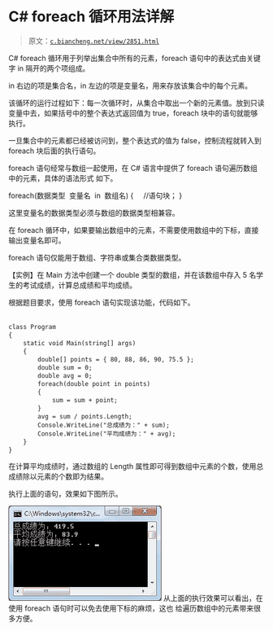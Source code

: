 # C# foreach 循环用法详解

> 原文：[`c.biancheng.net/view/2851.html`](http://c.biancheng.net/view/2851.html)

C# foreach 循环用于列举出集合中所有的元素，foreach 语句中的表达式由关键字 in 隔开的两个项组成。

in 右边的项是集合名，in 左边的项是变量名，用来存放该集合中的每个元素。

该循环的运行过程如下：每一次循环时，从集合中取出一个新的元素值。放到只读变量中去，如果括号中的整个表达式返回值为 true，foreach 块中的语句就能够执行。

一旦集合中的元素都已经被访问到，整个表达式的值为 false，控制流程就转入到 foreach 块后面的执行语句。

foreach 语句经常与数组一起使用，在 C# 语言中提供了 foreach 语句遍历数组中的元素，具体的语法形式 如下。

foreach(数据类型  变量名  in  数组名)
{
    //语句块；
}

这里变量名的数据类型必须与数组的数据类型相兼容。

在 foreach 循环中，如果要输出数组中的元素，不需要使用数组中的下标，直接输出变量名即可。

foreach 语句仅能用于数组、字符串或集合类数据类型。

【实例】在 Main 方法中创建一个 double 类型的数组，并在该数组中存入 5 名学生的考试成绩，计算总成绩和平均成绩。

根据题目要求，使用 foreach 语句实现该功能，代码如下。

```

class Program
{
    static void Main(string[] args)
    {
        double[] points = { 80, 88, 86, 90, 75.5 };
        double sum = 0;
        double avg = 0;
        foreach(double point in points)
        {
            sum = sum + point;
        }
        avg = sum / points.Length;
        Console.WriteLine("总成绩为：" + sum);
        Console.WriteLine("平均成绩为：" + avg);
    }
}
```

在计算平均成绩时，通过数组的 Length 属性即可得到数组中元素的个数，使用总成绩除以元素的个数即为结果。

执行上面的语句，效果如下图所示。

![求总成绩和平均成绩](img/5d6ae41e2460ffcb1663dc9e0b4ff96a.png)
从上面的执行效果可以看出，在使用 foreach 语句时可以免去使用下标的麻烦，这也 给遍历数组中的元素带来很多方便。